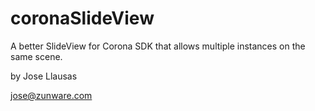 coronaSlideView
===============

A better SlideView for Corona SDK that allows multiple instances on the same scene.

by Jose Llausas

jose@zunware.com